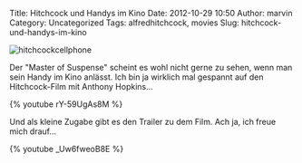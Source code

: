 Title: Hitchcock und Handys im Kino
Date: 2012-10-29 10:50
Author: marvin
Category: Uncategorized
Tags: alfredhitchcock, movies
Slug: hitchcock-und-handys-im-kino

![hitchcockcellphone]({static}/images/hitchcockcellphone.jpg)

Der "Master of Suspense" scheint es wohl nicht gerne zu sehen, wenn man
sein Handy im Kino anlässt. Ich bin ja wirklich mal gespannt auf den
Hitchcock-Film mit Anthony Hopkins...

{% youtube rY-59UgAs8M %}

Und als kleine Zugabe gibt es den Trailer zu dem Film. Ach ja, ich freue
mich drauf...

{% youtube _Uw6fweoB8E %}

